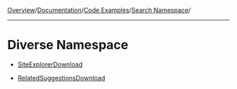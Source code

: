[Overview](MainPage.md)/[Documentation](Documentation.md)/[Code Examples](LibraryAppliance.md)/[Search Namespace](sampleYahooManagedSearch.md)/

---


# Diverse Namespace #

  * [SiteExplorerDownload](sampleYahooManagedSearchAPISiteExplorerDownload.md)

  * [RelatedSuggestionsDownload](sampleYahooManagedSearchAPIRelatedSuggestionsDownload.md)

<br></br>